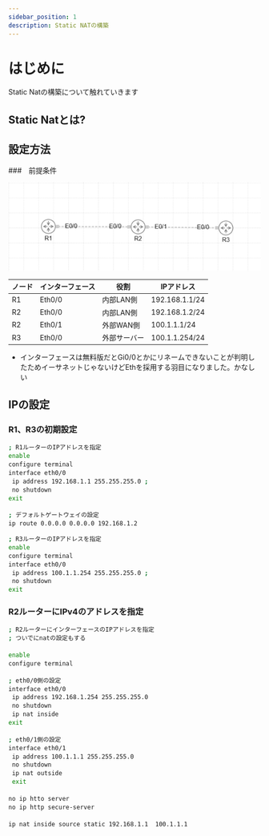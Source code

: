 ```yaml
---
sidebar_position: 1
description: Static NATの構築
---
```


# はじめに
Static Natの構築について触れていきます

## Static Natとは?

## 設定方法

###　前提条件

![設定](./img/1-1.png)

| ノード | インターフェース | 役割     | IPアドレス         |
| --- | -------- | ------ | -------------- |
| R1  | Eth0/0   | 内部LAN側 | 192.168.1.1/24 |
| R2  | Eth0/0   | 内部LAN側 | 192.168.1.2/24 |
| R2  | Eth0/1   | 外部WAN側 | 100.1.1.1/24 |
| R3  | Eth0/0   | 外部サーバー | 100.1.1.254/24 |

- インターフェースは無料版だとGi0/0とかにリネームできないことが判明したためイーサネットじゃないけどEthを採用する羽目になりました。かなしい

## IPの設定
### R1、R3の初期設定

```bash
; R1ルーターのIPアドレスを指定
enable
configure terminal
interface eth0/0
 ip address 192.168.1.1 255.255.255.0 ;
 no shutdown
exit

; デフォルトゲートウェイの設定
ip route 0.0.0.0 0.0.0.0 192.168.1.2

```

```bash
; R3ルーターのIPアドレスを指定
enable
configure terminal
interface eth0/0
 ip address 100.1.1.254 255.255.255.0 ;
 no shutdown
exit

```



### R2ルーターにIPv4のアドレスを指定

```bash
; R2ルーターにインターフェースのIPアドレスを指定
; ついでにnatの設定もする

enable
configure terminal

; eth0/0側の設定
interface eth0/0
 ip address 192.168.1.254 255.255.255.0
 no shutdown
 ip nat inside
exit

; eth0/1側の設定
interface eth0/1
 ip address 100.1.1.1 255.255.255.0
 no shutdown
 ip nat outside
 exit

no ip htto server
no ip http secure-server

ip nat inside source static 192.168.1.1  100.1.1.1

```

